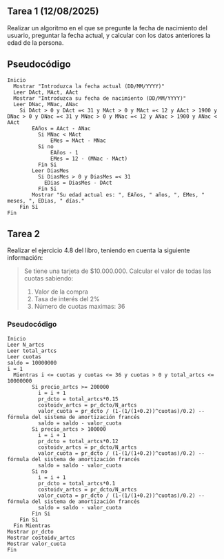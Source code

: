 ## Tarea 1 (12/08/2025)
Realizar un algoritmo en el que se pregunte la fecha de nacimiento del usuario, preguntar la fecha actual, y calcular con los datos anteriores la edad de la persona.

## Pseudocódigo
```
Inicio
  Mostrar "Introduzca la fecha actual (DD/MM/YYYY)"
  Leer DAct, MAct, AAct
  Mostrar "Introduzca su fecha de nacimiento (DD/MM/YYYY)"
  Leer DNac, MNac, ANac
    Si DAct > 0 y DAct =< 31 y MAct > 0 y MAct =< 12 y AAct > 1900 y DNac > 0 y DNac =< 31 y MNac > 0 y MNac =< 12 y ANac > 1900 y ANac < AAct
        EAños = AAct - ANac
          Si MNac < MAct
              EMes = MAct - MNac
          Si no
              EAños - 1
              EMes = 12 - (MNac - MAct)
          Fin Si
        Leer DiasMes
          Si DiasMes > 0 y DiasMes =< 31
            EDias = DiasMes - DAct
          Fin Si
        Mostrar "Su edad actual es: ", EAños, " años, ", EMes, " meses, ", EDias, " días."
    Fin Si
Fin
```

## Tarea 2
 Realizar el ejercicio 4.8 del libro, teniendo en cuenta la siguiente información: 
 > Se tiene una tarjeta de $10.000.000. Calcular el valor de todas las cuotas sabiendo:
 > 1. Valor de la compra
 > 2. Tasa de interés del 2%
 > 3. Número de cuotas maximas: 36

### Pseudocódigo
```
Inicio
Leer N_artcs
Leer total_artcs
Leer cuotas
saldo = 10000000
i = 1
  Mientras i <= cuotas y cuotas <= 36 y cuotas > 0 y total_artcs <= 10000000
        Si precio_artcs >= 200000
          i = i + 1
          pr_dcto = total_artcs*0.15
          costoidv_artcs = pr_dcto/N_artcs
          valor_cuota = pr_dcto / (1-(1/(1+0.2))^cuotas)/0.2) -- fórmula del sistema de amortización francés
          saldo = saldo - valor_cuota
        Si precio_artcs > 100000
          i = i + 1
          pr_dcto = total_artcs*0.12
          costoidv_artcs = pr_dcto/N_artcs
          valor_cuota = pr_dcto / (1-(1/(1+0.2))^cuotas)/0.2) -- fórmula del sistema de amortización francés
          saldo = saldo - valor_cuota
        Si no
          i = i + 1
          pr_dcto = total_artcs*0.1
          costoidv_artcs = pr_dcto/N_artcs
          valor_cuota = pr_dcto / (1-(1/(1+0.2))^cuotas)/0.2) -- fórmula del sistema de amortización francés
          saldo = saldo - valor_cuota
        Fin Si
    Fin Si
  Fin Mientras
Mostrar pr_dcto
Mostrar costoidv_artcs
Mostrar valor_cuota
Fin
```
